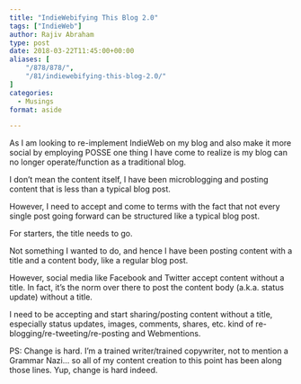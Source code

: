 ```yaml
---
title: "IndieWebifying This Blog 2.0"
tags: ["IndieWeb"]
author: Rajiv Abraham
type: post
date: 2018-03-22T11:45:00+00:00
aliases: [
    "/878/878/",
    "/81/indiewebifying-this-blog-2.0/"
]
categories:
  - Musings
format: aside

---
```

<p style="text-align: left;">
  As I am looking to re-implement IndieWeb on my blog and also make it more social by employing POSSE one thing I have come to realize is my blog can no longer operate/function as a traditional blog.
</p>

<p style="text-align: left;">
  I don&#8217;t mean the content itself, I have been microblogging and posting content that is less than a typical blog post.
</p>

<p style="text-align: left;">
  However, I need to accept and come to terms with the fact that not every single post going forward can be structured like a typical blog post.
</p>

<p style="text-align: left;">
  For starters, the title needs to go.
</p>

<p style="text-align: left;">
  Not something I wanted to do, and hence I have been posting content with a title and a content body, like a regular blog post.
</p>

<p style="text-align: left;">
  However, social media like Facebook and Twitter accept content without a title. In fact, it&#8217;s the norm over there to post the content body (a.k.a. status update) without a title.
</p>

<p style="text-align: left;">
  I need to be accepting and start sharing/posting content without a title, especially status updates, images, comments, shares, etc. kind of re-blogging/re-tweeting/re-posting and Webmentions.
</p>

<p style="text-align: left;">
  PS: Change is hard. I&#8217;m a trained writer/trained copywriter, not to mention a Grammar Nazi… so all of my content creation to this point has been along those lines. Yup, change is hard indeed.
</p>